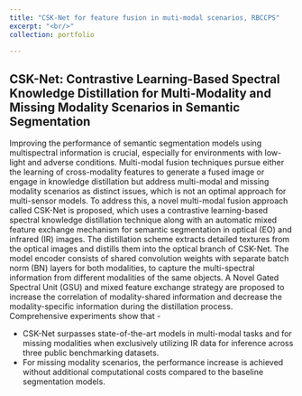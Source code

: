 ```yaml
---
title: "CSK-Net for feature fusion in muti-modal scenarios, RBCCPS"
excerpt: "<br/>"
collection: portfolio

---
```


## CSK-Net: Contrastive Learning-Based Spectral Knowledge Distillation for Multi-Modality and Missing Modality Scenarios in Semantic Segmentation

Improving the performance of semantic segmentation models using multispectral information is crucial, especially for environments with low-light and adverse conditions. Multi-modal fusion techniques pursue either the learning of cross-modality features to generate a fused image or engage in knowledge distillation but address multi-modal and missing modality scenarios as distinct issues, which is not an optimal approach for multi-sensor models. To address this, a novel multi-modal fusion approach called CSK-Net is proposed, which uses a contrastive learning-based spectral knowledge distillation technique along with an automatic mixed feature exchange mechanism for semantic segmentation in optical (EO) and infrared (IR) images. The distillation scheme extracts detailed textures from the optical images and distills them into the optical branch of CSK-Net. The model encoder consists of shared convolution weights with separate batch norm (BN) layers for both modalities, to capture the multi-spectral information from different modalities of the same objects.  A Novel Gated Spectral Unit (GSU) and mixed feature exchange strategy are proposed to increase the correlation of modality-shared information and decrease the modality-specific information during the distillation process. 
Comprehensive experiments show that -
* CSK-Net surpasses state-of-the-art models in multi-modal tasks and for missing modalities when exclusively utilizing IR data for inference across three public benchmarking datasets. 
* For missing modality scenarios, the performance increase is achieved without additional computational costs compared to the baseline segmentation models. 